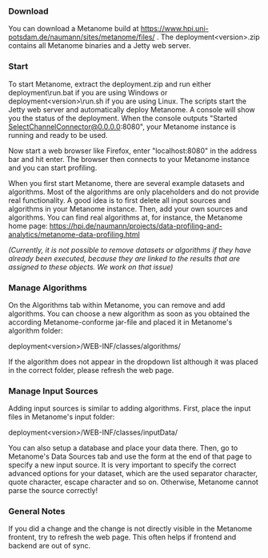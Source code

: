 ### Download
You can download a Metanome build at https://www.hpi.uni-potsdam.de/naumann/sites/metanome/files/ . The deployment\<version\>.zip contains all Metanome binaries and a Jetty web server.

### Start
To start Metanome, extract the deployment<version>.zip and run either deployment<version>\run.bat if you are using Windows or deployment\<version\>\run.sh if you are using Linux. The scripts start the Jetty web server and automatically deploy Metanome. A console will show you the status of the deployment. When the console outputs "Started SelectChannelConnector@0.0.0.0:8080", your Metanome instance is running and ready to be used. 

Now start a web browser like Firefox, enter "localhost:8080" in the address bar and hit enter. The browser then connects to your Metanome instance and you can start profiling.

When you first start Metanome, there are several example datasets and algorithms. Most of the algorithms are only placeholders and do not provide real functionality. A good idea is to first delete all input sources and algorithms in your Metanome instance. Then, add your own sources and algorithms. You can find real algorithms at, for instance, the Metanome home page: https://hpi.de/naumann/projects/data-profiling-and-analytics/metanome-data-profiling.html

_(Currently, it is not possible to remove datasets or algorithms if they have already been executed, because they are linked to the results that are assigned to these objects. We work on that issue)_

### Manage Algorithms
On the Algorithms tab within Metanome, you can remove and add algorithms. You can choose a new algorithm as soon as you obtained the according Metanome-conforme jar-file and placed it in Metanome's algorithm folder: 

deployment\<version\>/WEB-INF/classes/algorithms/

If the algorithm does not appear in the dropdown list although it was placed in the correct folder, please refresh the web page.

### Manage Input Sources
Adding input sources is similar to adding algorithms. First, place the input files in Metanome's input folder:

deployment\<version\>/WEB-INF/classes/inputData/

You can also setup a database and place your data there. Then, go to Metanome's Data Sources tab and use the form at the end of that page to specify a new input source. It is very important to specify the correct advanced options for your dataset, which are the used separator character, quote character, escape character and so on. Otherwise, Metanome cannot parse the source correctly!

### General Notes
If you did a change and the change is not directly visible in the Metanome frontent, try to refresh the web page. This often helps if frontend and backend are out of sync. 